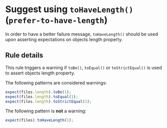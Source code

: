 # Suggest using `toHaveLength()` (`prefer-to-have-length`)

In order to have a better failure message, `toHaveLength()` should be used upon
asserting expectations on objects length property.

## Rule details

This rule triggers a warning if `toBe()`, `toEqual()` or `toStrictEqual()` is
used to assert objects length property.

The following patterns are considered warnings:

```javascript
expect(files.length).toBe(1);
expect(files.length).toEqual(1);
expect(files.length).toStrictEqual(1);
```

The following pattern is **not** a warning:

```javascript
expect(files).toHaveLength(1);
```
